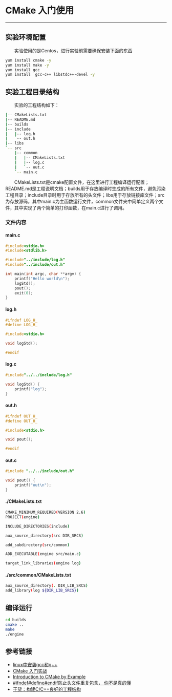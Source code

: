 # CMake 入门使用
***
## 实验环境配置
&ensp;&ensp;&ensp;&ensp;实验使用的是Centos，进行实验前需要确保安装下面的东西

```bash
yum install cmake -y
yum install make -y
yum install gcc
yum install  gcc-c++ libstdc++-devel -y
```

## 实验工程目录结构
&ensp;&ensp;&ensp;&ensp;实验的工程结构如下：

```bash
|-- CMakeLists.txt
|-- README.md
|-- builds
|-- include
|   |-- log.h
|   `-- out.h
|-- libs
`-- src
    |-- common
    |   |-- CMakeLists.txt
    |   |-- log.c
    |   `-- out.c
    `-- main.c
```

&ensp;&ensp;&ensp;&ensp;CMakeLists.txt是cmake配置文件，在这里进行工程编译运行配置；README.md是工程说明文档；builds用于存放编译时生成的所有文件，避免污染工程目录；include目录时用于存放所有的头文件；libs用于存放链接库文件；src为存放源码，其中main.c为主函数运行文件，common文件夹中简单定义两个文件，其中实现了两个简单的打印函数，在main.c进行了调用。

### 文件内容
#### main.c
```c
#include<stdio.h>
#include<stdlib.h>

#include"../include/log.h"
#include"../include/out.h"

int main(int argc, char **argv) {
    printf("Hello world\n");
    logStd();
    pout();
    exit(0);
}
```

#### log.h
```c
#ifndef LOG_H_
#define LOG_H_

#include<stdio.h>

void logStd();

#endif
```

#### log.c
```c
#include"../../include/log.h"

void logStd() {
    printf("log");
}
```

#### out.h
```c
#ifndef OUT_H_
#define OUT_H_

#include<stdio.h>

void pout();

#endif
```

#### out.c
```c
#include "../../include/out.h"

void pout() {
    printf("out\n");
}
```

#### ./CMakeLists.txt
```bash
CMAKE_MINIMUM_REQUIRED(VERSION 2.6)
PROJECT(engine)

INCLUDE_DIRECTORIES(include)

aux_source_directory(src DIR_SRCS)

add_subdirectory(src/common)

ADD_EXECUTABLE(engine src/main.c)

target_link_libraries(engine log)
```

#### ./src/common/CMakeLists.txt
```bash
aux_source_directory(. DIR_LIB_SRCS)
add_library(log ${DIR_LIB_SRCS})
```

## 编译运行
```bash
cd builds
cmake ..
make
./engine
```

## 参考链接
- [linux中安装gcc和g++](https://www.cnblogs.com/myw31415926/archive/2013/03/13/myw31415926.html)
- [CMake 入门实战](https://www.hahack.com/codes/cmake/)
- [Introduction to CMake by Example](http://derekmolloy.ie/hello-world-introductions-to-cmake/)
- [#ifndef#define#endif防止头文件重复包含， 你不是真的懂](https://blog.csdn.net/q191201771/article/details/6399820)
- [干货：构建C/C++良好的工程结构](https://zhuanlan.zhihu.com/p/59450618)
